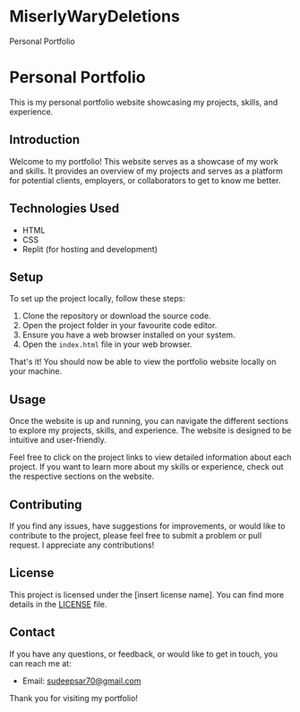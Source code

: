 # MiserlyWaryDeletions
Personal Portfolio
# Personal Portfolio

This is my personal portfolio website showcasing my projects, skills, and experience.

## Introduction

Welcome to my portfolio! This website serves as a showcase of my work and skills. It provides an overview of my projects and serves as a platform for potential clients, employers, or collaborators to get to know me better.

## Technologies Used

- HTML
- CSS
- Replit (for hosting and development)

## Setup

To set up the project locally, follow these steps:

1. Clone the repository or download the source code.
2. Open the project folder in your favourite code editor.
3. Ensure you have a web browser installed on your system.
4. Open the `index.html` file in your web browser.

That's it! You should now be able to view the portfolio website locally on your machine.

## Usage

Once the website is up and running, you can navigate the different sections to explore my projects, skills, and experience. The website is designed to be intuitive and user-friendly.

Feel free to click on the project links to view detailed information about each project. If you want to learn more about my skills or experience, check out the respective sections on the website.


## Contributing

If you find any issues, have suggestions for improvements, or would like to contribute to the project, please feel free to submit a problem or pull request. I appreciate any contributions!

## License

This project is licensed under the [insert license name]. You can find more details in the [LICENSE](/LICENSE) file.

## Contact

If you have any questions, or feedback, or would like to get in touch, you can reach me at:

- Email: sudeepsar70@gmail.com
  

Thank you for visiting my portfolio!
